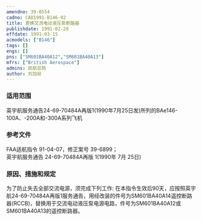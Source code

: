 ```yaml
---
amendno: 39-0554  
cadno: CAD1991-B146-02  
title: 更换交流电动液压泵断路器  
publishdate: 1991-02-28  
effdate: 1991-03-15  
acmodels: ["B146"]  
tags: []  
engs: []  
pns: ["SM601BA40A12","SM601BA40A13"]  
mfrs: ["British Aerospace"]  
admins: 民航总局  
author: 刘加祯  
---
```

  
### 适用范围  
英宇航服务通告24-69-70484A再版1(1990年7月25日发)所列的BAe146-100A、-200A和-300A系列飞机  
  
<!--more-->  
### 参考文件   
 FAA适航指令 91-04-07，修正案号 39-6899；  
 英宇航服务通告 24-69-70484A再版 1(1990年 7月 25日)  
  
### 原因、措施和规定 
为了防止失去全部交流电源，须完成下列工作:     在本指令生效后90天，应按照英宇航24-69-70484A再版1服务通告，用经改装的件号为SM601BA40A14遥控断路器(RCCB)，替换用于交流电动液压泵电源电路，件号为SM601BA40A12或SM601BA40A13的遥控断路器。  
